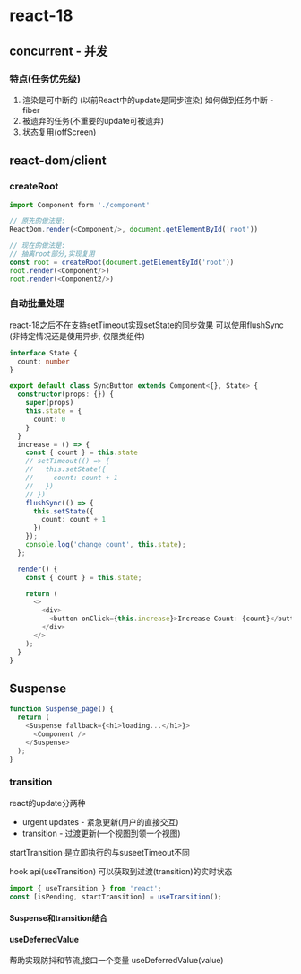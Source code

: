 # react-18

## concurrent - 并发
### 特点(任务优先级)
1. 渲染是可中断的 (以前React中的update是同步渲染)
   如何做到任务中断 - fiber
2. 被遗弃的任务(不重要的update可被遗弃)
3. 状态复用(offScreen)

## react-dom/client
### createRoot
```ts
import Component form './component'

// 原先的做法是: 
ReactDom.render(<Component/>, document.getElementById('root'))

// 现在的做法是: 
// 抽离root部分,实现复用
const root = createRoot(document.getElementById('root'))
root.render(<Component/>)
root.render(<Component2/>)
```

### 自动批量处理
react-18之后不在支持setTimeout实现setState的同步效果
可以使用flushSync (非特定情况还是使用异步, 仅限类组件)
```ts
interface State {
  count: number
}

export default class SyncButton extends Component<{}, State> {
  constructor(props: {}) {
    super(props)
    this.state = {
      count: 0
    }
  }
  increase = () => {
    const { count } = this.state
    // setTimeout(() => {
    //   this.setState({
    //     count: count + 1
    //   })
    // })
    flushSync(() => {
      this.setState({
        count: count + 1
      })
    });
    console.log('change count', this.state);
  };

  render() {
    const { count } = this.state;

    return (
      <>
        <div>
          <button onClick={this.increase}>Increase Count: {count}</button>
        </div>
      </>
    );
  }
}
```
## Suspense
```ts
function Suspense_page() {
  return (
    <Suspense fallback={<h1>loading...</h1>}>
      <Component />
    </Suspense>
  );
}
```
### transition
react的update分两种

* urgent updates - 紧急更新(用户的直接交互)
* transition - 过渡更新(一个视图到领一个视图)

startTransition 是立即执行的与suseetTimeout不同

hook api(useTransition) 可以获取到过渡(transition)的实时状态
```ts
import { useTransition } from 'react';
const [isPending, startTransition] = useTransition();
```
#### Suspense和transition结合

#### useDeferredValue
帮助实现防抖和节流,接口一个变量 useDeferredValue(value)
